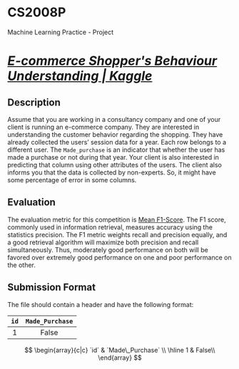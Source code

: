 # CS2008P
Machine Learning Practice - Project

# ***[E-commerce Shopper's Behaviour Understanding | Kaggle](https://www.kaggle.com/competitions/e-commerce-shoppers-behaviour-understanding)***

## **Description**
Assume that you are working in a consultancy company and one of your client is running an e-commerce company. They are interested in understanding the customer behavior regarding the shopping. They have already collected the users’ session data for a year. Each row belongs to a different user. The `Made_purchase` is an indicator that whether the user has made a purchase or not during that year. Your client is also interested in predicting that column using other attributes of the users. The client also informs you that the data is collected by non-experts. So, it might have some percentage of error in some columns.

## **Evaluation**
The evaluation metric for this competition is [Mean F1-Score](https://en.wikipedia.org/wiki/F-score). The F1 score, commonly used in information retrieval, measures accuracy using the statistics precision. The F1 metric weights recall and precision equally, and a good retrieval algorithm will maximize both precision and recall simultaneously. Thus, moderately good performance on both will be favored over extremely good performance on one and poor performance on the other.

## Submission Format
The file should contain a header and have the following format:

| `id` | `Made_Purchase` |
| :--: | :--------------: |
|  1   |       False      |

$$
    \begin{array}{c|c}
		`id` & `Made\_Purchase` \\
		\hline
		1 & False\\
    \end{array}
$$
